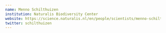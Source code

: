 ```yaml
---
name: Menno Schilthuizen
institution: Naturalis Biodiversity Center
website: https://science.naturalis.nl/en/people/scientists/menno-schilthuizen/
twitter: schilthuizen
---
```


